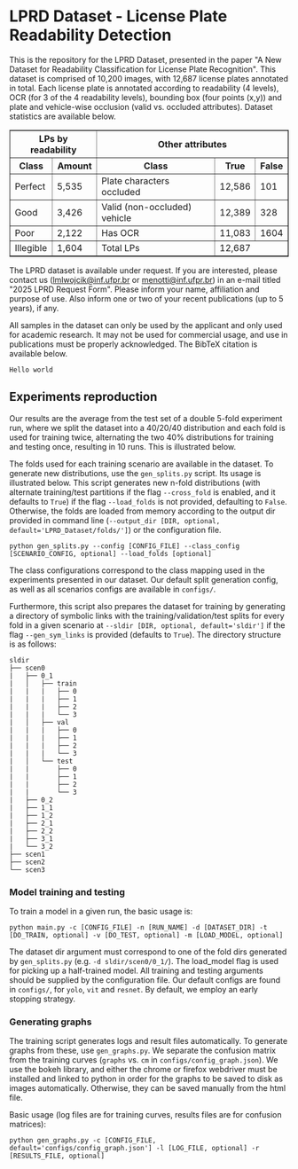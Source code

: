 # LPRD Dataset - License Plate Readability Detection

This is the repository for the LPRD Dataset, presented in the paper "A New Dataset for Readability Classification for License Plate Recognition". This dataset is comprised of 10,200 images, with 12,687 license plates annotated in total. Each license plate is annotated according to readability (4 levels), OCR (for 3 of the 4 readability levels), bounding box (four points (x,y)) and plate and vehicle-wise occlusion (valid vs. occluded attributes). Dataset statistics are available below.


<table border="1px solid black">
  <tr>
    <th colspan="2">
        LPs by readability
    </th>
    <th colspan="3">
        Other attributes
    </th>
  </tr>
  <tr>
    <th>
      Class
    </th>
    <th>
      Amount
    </th>
    <th>
      Class
    </th>
    <th>
      True
    </th>
    <th>
      False
    </td>
  </tr>
  <tr>
    <td>
      Perfect
    </td>
    <td text-align='center'>
      5,535
    </td>
    <td>
      Plate characters occluded
    </td>
    <td>
      12,586
    </td>
    <td>
      101
    </td>
  </tr>
  <tr>
    <td>
      Good
    </td>
    <td>
      3,426
    </td>
    <td>
      Valid (non-occluded) vehicle
    </td>
    <td>
      12,389
    </td>
    <td>
      328
    </td>
  </tr>
  <tr>
    <td>
      Poor
    </td>
    <td>
      2,122
    </td>
    <td>
      Has OCR
    </td>
    <td>
      11,083
    </td>
    <td>
      1604
    </td>
  </tr>
  <tr>
    <td>
      Illegible
    </td>
    <td>
      1,604
    </td>
    <td>
      Total LPs
    </td>
    <td colspan=2>
      12,687
    </td>
  </tr>
</table>

The LPRD dataset is available under request. If you are interested, please contact us (lmlwojcik@inf.ufpr.br or menotti@inf.ufpr.br) in an e-mail titled "2025 LPRD Request Form". Please inform your name, affiliation and purpose of use. Also inform one or two of your recent publications (up to 5 years), if any.

All samples in the dataset can only be used by the applicant and only used for academic research. It may not be used for commercial usage, and use in publications must be properly acknowledged. The BibTeX citation is available below.

```
Hello world
```

## Experiments reproduction

Our results are the average from the test set of a double 5-fold experiment run, where we split the dataset into a 40/20/40 distribution and each fold is used for training twice, alternating the two 40% distributions for training and testing once, resulting in 10 runs. This is illustrated below.

The folds used for each training scenario are available in the dataset. To generate new distributions, use the `gen_splits.py` script. Its usage is illustrated below. This script generates new n-fold distributions (with alternate training/test partitions if the flag `--cross_fold` is enabled, and it defaults to `True`) if the flag `--load_folds` is not provided, defaulting to `False`. Otherwise, the folds are loaded from memory according to the output dir provided in command line (`--output_dir [DIR, optional, default='LPRD_Dataset/folds/']`) or the configuration file.

```
python gen_splits.py --config [CONFIG_FILE] --class_config [SCENARIO_CONFIG, optional] --load_folds [optional]
```

The class configurations correspond to the class mapping used in the experiments presented in our dataset. Our default split generation config, as well as all scenarios configs are available in `configs/`.

Furthermore, this script also prepares the dataset for training by generating a directory of symbolic links with the training/validation/test splits for every fold in a given scenario at `--sldir [DIR, optional, default='sldir']` if the flag `--gen_sym_links` is provided (defaults to `True`). The directory structure is as follows:

```
sldir
├── scen0
|   ├── 0_1
|   │   ├── train
|   |   |   ├── 0
|   |   |   ├── 1
|   |   |   ├── 2
|   |   |   └── 3
|   │   ├── val
|   |   |   ├── 0
|   |   |   ├── 1
|   |   |   ├── 2
|   |   |   └── 3
|   │   └── test
|   |       ├── 0
|   |       ├── 1
|   |       ├── 2
|   |       └── 3
|   ├── 0_2
|   ├── 1_1
|   ├── 1_2
|   ├── 2_1
|   ├── 2_2
|   ├── 3_1
|   └── 3_2
├── scen1
├── scen2
└── scen3
```

### Model training and testing

To train a model in a given run, the basic usage is:

```
python main.py -c [CONFIG_FILE] -n [RUN_NAME] -d [DATASET_DIR] -t [DO_TRAIN, optional] -v [DO_TEST, optional] -m [LOAD_MODEL, optional]
```

The dataset dir argument must correspond to one of the fold dirs generated by `gen_splits.py` (e.g. `-d sldir/scen0/0_1/`). The load_model flag is used for picking up a half-trained model. All training and testing arguments should be supplied by the configuration file. Our default configs are found in `configs/`, for `yolo`, `vit` and `resnet`. By default, we employ an early stopping strategy.

### Generating graphs

The training script generates logs and result files automatically. To generate graphs from these, use `gen_graphs.py`. We separate the confusion matrix from the training curves (`graphs` vs. `cm` in `configs/config_graph.json`). We use the bokeh library, and either the chrome or firefox webdriver must be installed and linked to python in order for the graphs to be saved to disk as images automatically. Otherwise, they can be saved manually from the html file.

Basic usage (log files are for training curves, results files are for confusion matrices):

```
python gen_graphs.py -c [CONFIG_FILE, default='configs/config_graph.json'] -l [LOG_FILE, optional] -r [RESULTS_FILE, optional]
```
